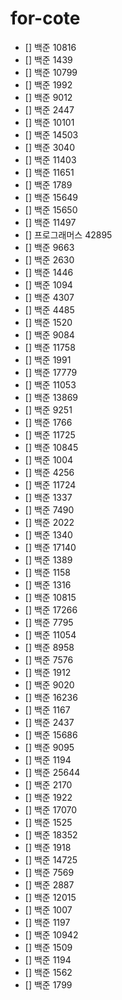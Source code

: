 # for-cote

- [] 백준 10816
- [] 백준 1439
- [] 백준 10799 
- [] 백준 1992
- [] 백준 9012
- [] 백준 2447 
- [] 백준 10101
- [] 백준 14503
- [] 백준 3040
- [] 백준 11403
- [] 백준 11651
- [] 백준 1789
- [] 백준 15649
- [] 백준 15650
- [] 백준 11497
- [] 프로그래머스 42895
- [] 백준 9663
- [] 백준 2630
- [] 백준 1446
- [] 백준 1094
- [] 백준 4307
- [] 백준 4485
- [] 백준 1520
- [] 백준 9084
- [] 백준 11758
- [] 백준 1991
- [] 백준 17779
- [] 백준 11053
- [] 백준 13869
- [] 백준 9251
- [] 백준 1766
- [] 백준 11725
- [] 백준 10845
- [] 백준 1004
- [] 백준 4256
- [] 백준 11724
- [] 백준 1337
- [] 백준 7490
- [] 백준 2022
- [] 백준 1340
- [] 백준 17140
- [] 백준 1389
- [] 백준 1158
- [] 백준 1316
- [] 백준 10815
- [] 백준 17266
- [] 백준 7795
- [] 백준 11054
- [] 백준 8958
- [] 백준 7576
- [] 백준 1912
- [] 백준 9020
- [] 백준 16236
- [] 백준 1167
- [] 백준 2437
- [] 백준 15686
- [] 백준 9095
- [] 백준 1194
- [] 백준 25644
- [] 백준 2170
- [] 백준 1922
- [] 백준 17070
- [] 백준 1525
- [] 백준 18352
- [] 백준 1918
- [] 백준 14725
- [] 백준 7569
- [] 백준 2887
- [] 백준 12015
- [] 백준 1007
- [] 백준 1197
- [] 백준 10942
- [] 백준 1509
- [] 백준 1194
- [] 백준 1562
- [] 백준 1799